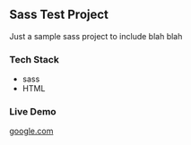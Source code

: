 ## Sass Test Project
Just a sample sass project to include blah blah

### Tech Stack
- sass
- HTML

### Live Demo
[google.com](https://google.com)